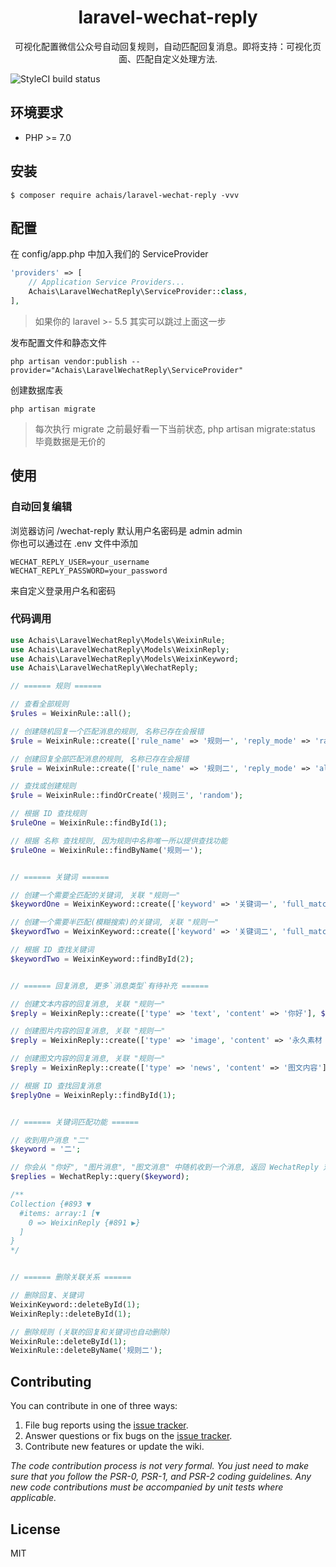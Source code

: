 <h1 align="center"> laravel-wechat-reply </h1>

<p align="center"> 可视化配置微信公众号自动回复规则，自动匹配回复消息。即将支持：可视化页面、匹配自定义处理方法. 
</p>

![StyleCI build status](https://github.styleci.io/repos/179957764/shield) 

## 环境要求

- PHP >= 7.0

## 安装

```shell
$ composer require achais/laravel-wechat-reply -vvv
```

## 配置

在 config/app.php 中加入我们的 ServiceProvider
```php
'providers' => [
    // Application Service Providers...
    Achais\LaravelWechatReply\ServiceProvider::class,
],
```
> 如果你的 laravel >- 5.5 其实可以跳过上面这一步

发布配置文件和静态文件
```shell
php artisan vendor:publish --provider="Achais\LaravelWechatReply\ServiceProvider"
```

创建数据库表
```shell
php artisan migrate
```
> 每次执行 migrate 之前最好看一下当前状态, php artisan migrate:status 毕竟数据是无价的 

## 使用

### 自动回复编辑

浏览器访问 /wechat-reply 默认用户名密码是 admin admin  
你也可以通过在 .env 文件中添加  
```
WECHAT_REPLY_USER=your_username  
WECHAT_REPLY_PASSWORD=your_password  
```
来自定义登录用户名和密码

### 代码调用

```php
use Achais\LaravelWechatReply\Models\WeixinRule;
use Achais\LaravelWechatReply\Models\WeixinReply;
use Achais\LaravelWechatReply\Models\WeixinKeyword;
use Achais\LaravelWechatReply\WechatReply;

// ====== 规则 ======

// 查看全部规则
$rules = WeixinRule::all();

// 创建随机回复一个匹配消息的规则, 名称已存在会报错
$rule = WeixinRule::create(['rule_name' => '规则一', 'reply_mode' => 'random']);

// 创建回复全部匹配消息的规则, 名称已存在会报错
$rule = WeixinRule::create(['rule_name' => '规则二', 'reply_mode' => 'all']);

// 查找或创建规则
$rule = WeixinRule::findOrCreate('规则三', 'random');

// 根据 ID 查找规则
$ruleOne = WeixinRule::findById(1);

// 根据 名称 查找规则, 因为规则中名称唯一所以提供查找功能
$ruleOne = WeixinRule::findByName('规则一');


// ====== 关键词 ======

// 创建一个需要全匹配的关键词, 关联 "规则一"
$keywordOne = WeixinKeyword::create(['keyword' => '关键词一', 'full_match' => true], $ruleOne);

// 创建一个需要半匹配(模糊搜索)的关键词, 关联 "规则一"
$keywordTwo = WeixinKeyword::create(['keyword' => '关键词二', 'full_match' => false], $ruleOne);

// 根据 ID 查找关键词
$keywordTwo = WeixinKeyword::findById(2);


// ====== 回复消息, 更多`消息类型`有待补充 ======

// 创建文本内容的回复消息, 关联 "规则一"
$reply = WeixinReply::create(['type' => 'text', 'content' => '你好'], $ruleOne); // 文字回复, 关联 "规则一"

// 创建图片内容的回复消息, 关联 "规则一"
$reply = WeixinReply::create(['type' => 'image', 'content' => '永久素材 MEDIA_ID'], $ruleOne);

// 创建图文内容的回复消息, 关联 "规则一"
$reply = WeixinReply::create(['type' => 'news', 'content' => '图文内容'], $ruleOne);

// 根据 ID 查找回复消息
$replyOne = WeixinReply::findById(1);


// ====== 关键词匹配功能 ======

// 收到用户消息 "二"
$keyword = '二';

// 你会从 "你好", "图片消息", "图文消息" 中随机收到一个消息, 返回 WechatReply 对象集合
$replies = WechatReply::query($keyword);

/**
Collection {#893 ▼
  #items: array:1 [▼
    0 => WeixinReply {#891 ▶}
  ]
}
*/


// ====== 删除关联关系 ======

// 删除回复、关键词
WeixinKeyword::deleteById(1);
WeixinReply::deleteById(1);

// 删除规则 (关联的回复和关键词也自动删除)
WeixinRule::deleteById(1);
WeixinRule::deleteByName('规则二');
```

## Contributing

You can contribute in one of three ways:

1. File bug reports using the [issue tracker](https://github.com/achais/laravel-wechat-reply/issues).
2. Answer questions or fix bugs on the [issue tracker](https://github.com/achais/laravel-wechat-reply/issues).
3. Contribute new features or update the wiki.

_The code contribution process is not very formal. You just need to make sure that you follow the PSR-0, PSR-1, and PSR-2 coding guidelines. Any new code contributions must be accompanied by unit tests where applicable._

## License

MIT
